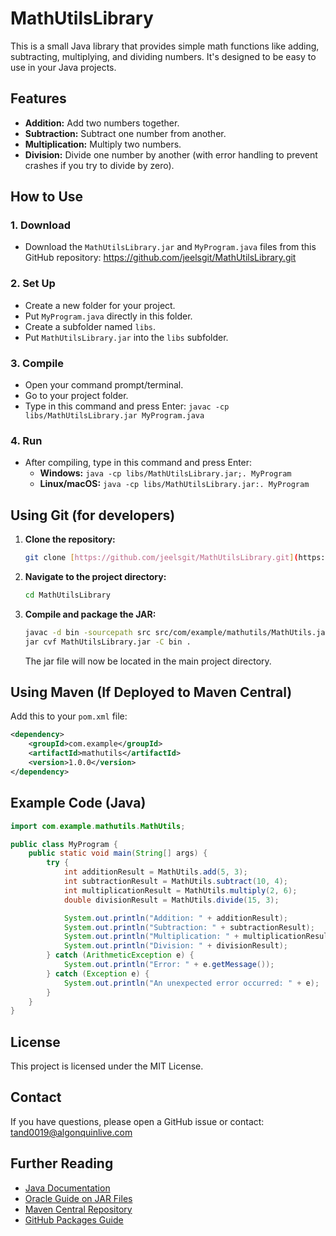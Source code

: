 # MathUtilsLibrary

This is a small Java library that provides simple math functions like adding, subtracting, multiplying, and dividing numbers. It's designed to be easy to use in your Java projects.

## Features

* **Addition:** Add two numbers together.
* **Subtraction:** Subtract one number from another.
* **Multiplication:** Multiply two numbers.
* **Division:** Divide one number by another (with error handling to prevent crashes if you try to divide by zero).

## How to Use

### 1. Download

* Download the `MathUtilsLibrary.jar` and `MyProgram.java` files from this GitHub repository: https://github.com/jeelsgit/MathUtilsLibrary.git

### 2. Set Up

* Create a new folder for your project.
* Put `MyProgram.java` directly in this folder.
* Create a subfolder named `libs`.
* Put `MathUtilsLibrary.jar` into the `libs` subfolder.

### 3. Compile

* Open your command prompt/terminal.
* Go to your project folder.
* Type in this command and press Enter: `javac -cp libs/MathUtilsLibrary.jar MyProgram.java`

### 4. Run

* After compiling, type in this command and press Enter:
    * **Windows:** `java -cp libs/MathUtilsLibrary.jar;. MyProgram`
    * **Linux/macOS:** `java -cp libs/MathUtilsLibrary.jar:. MyProgram`

## Using Git (for developers)

1.  **Clone the repository:**
    ```bash
    git clone [https://github.com/jeelsgit/MathUtilsLibrary.git](https://github.com/jeelsgit/MathUtilsLibrary.git)
    ```
2.  **Navigate to the project directory:**
    ```bash
    cd MathUtilsLibrary
    ```
3.  **Compile and package the JAR:**
    ```bash
    javac -d bin -sourcepath src src/com/example/mathutils/MathUtils.java
    jar cvf MathUtilsLibrary.jar -C bin .
    ```
    The jar file will now be located in the main project directory.

## Using Maven (If Deployed to Maven Central)

Add this to your `pom.xml` file:

```xml
<dependency>
    <groupId>com.example</groupId>
    <artifactId>mathutils</artifactId>
    <version>1.0.0</version>
</dependency>
```

## Example Code (Java)

```java
import com.example.mathutils.MathUtils;

public class MyProgram {
    public static void main(String[] args) {
        try {
            int additionResult = MathUtils.add(5, 3);
            int subtractionResult = MathUtils.subtract(10, 4);
            int multiplicationResult = MathUtils.multiply(2, 6);
            double divisionResult = MathUtils.divide(15, 3);

            System.out.println("Addition: " + additionResult);
            System.out.println("Subtraction: " + subtractionResult);
            System.out.println("Multiplication: " + multiplicationResult);
            System.out.println("Division: " + divisionResult);
        } catch (ArithmeticException e) {
            System.out.println("Error: " + e.getMessage());
        } catch (Exception e) {
            System.out.println("An unexpected error occurred: " + e);
        }
    }
}
```

## License

This project is licensed under the MIT License.

## Contact

If you have questions, please open a GitHub issue or contact: tand0019@algonquinlive.com

## Further Reading  
- [Java Documentation](https://docs.oracle.com/en/java/javase/)  
- [Oracle Guide on JAR Files](https://docs.oracle.com/javase/tutorial/deployment/jar/index.html)  
- [Maven Central Repository](https://central.sonatype.org/)  
- [GitHub Packages Guide](https://docs.github.com/en/packages)  

